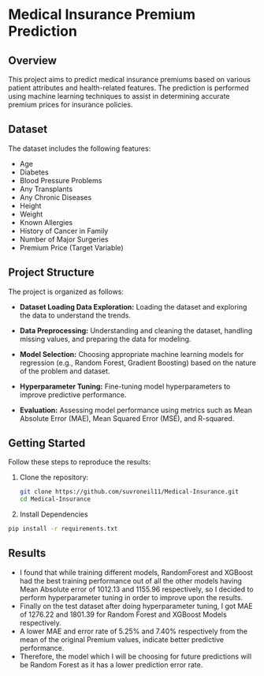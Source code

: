 # Medical Insurance Premium Prediction

## Overview

This project aims to predict medical insurance premiums based on various patient attributes and health-related features. The prediction is performed using machine learning techniques to assist in determining accurate premium prices for insurance policies.

## Dataset

The dataset includes the following features:

- Age
- Diabetes
- Blood Pressure Problems
- Any Transplants
- Any Chronic Diseases
- Height
- Weight
- Known Allergies
- History of Cancer in Family
- Number of Major Surgeries
- Premium Price (Target Variable)

## Project Structure

The project is organized as follows:

- **Dataset Loading Data Exploration:** Loading the dataset and exploring the data to understand the trends.

- **Data Preprocessing:** Understanding and cleaning the dataset, handling missing values, and preparing the data for modeling.

- **Model Selection:** Choosing appropriate machine learning models for regression (e.g., Random Forest, Gradient Boosting) based on the nature of the problem and dataset.

- **Hyperparameter Tuning:** Fine-tuning model hyperparameters to improve predictive performance.

- **Evaluation:** Assessing model performance using metrics such as Mean Absolute Error (MAE), Mean Squared Error (MSE), and R-squared.


## Getting Started

Follow these steps to reproduce the results:

1. Clone the repository:
   ```bash
   git clone https://github.com/suvroneil11/Medical-Insurance.git
   cd Medical-Insurance
   ```
   
2. Install Dependencies
  ```bash
  pip install -r requirements.txt
  ```

## Results
- I found that while training different models, RandomForest and XGBoost had the best training performance out of all the other models having Mean Absolute error
  of 1012.13 and 1155.96 respectively, so I decided to perform hyperparameter tuning in order to improve upon the results.
- Finally on the test dataset after doing hyperparameter tuning, I got MAE of 1276.22 and 1801.39 for Random Forest and XGBoost Models respectively.
- A lower MAE and error rate of 5.25% and 7.40% respectively from the mean of the original Premium values, indicate better predictive performance.
- Therefore, the model which I will be choosing for future predictions will be Random Forest as it has a lower prediction error rate. 

